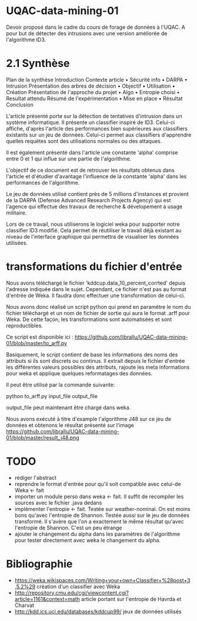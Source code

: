 # UQAC-data-mining-01
Devoir proposé dans le cadre du cours de forage de données à l'UQAC. A pour but de détecter des intrusions avec une version améliorée de l'algorithme ID3.

# 2.1 Synthèse
Plan de la synthèse
Introduction
Contexte article
•	Sécurité info
•	DARPA
•	Intrusion
Présentation des arbres de décision
•	Objectif
•	Utilisation
•	Création
Présentation de l'approche du projet
•	Algo
•	Entropie choisi
•	Resultat attendu
Résumé de l'expérimentation
•	Mise en place
•	Résultat
Conclusion


L'article présenté porte sur la détection de tentatives d'intrusion dans un système informatique. Il présente un classifier inspiré de ID3. Celui-ci affiche, d'après l'article des performances bien supérieures aux classifiers existants sur un jeu de données. Celui-ci permet aux classifiers d'apprendre quelles requêtes sont des utilisations normales ou des attaques. 

Il est également présenté dans l'article une constante 'alpha' comprise entre 0 et 1 qui influe sur une partie de l'algorithme.

L'objectif de ce document est de retrouver les résultats obtenus dans l'article et d'étudier d'avantage l'influence de la constante 'alpha' dans les performances de l'algorithme.

Le jeu de données utilisé contient près de 5 millions d'instances et provient de la DARPA (Defense Advanced Research Projects Agency) qui est l'agence qui effectue des travaux de recherche & dévelopement à usage militaire. 


Lors de ce travail, nous utiliserons le logiciel weka pour supporter notre classifier ID3 modifié. Cela permet de réutiliser le travail déjà existant au niveau de l'interface graphique qui permettra de visualiser les données utilisées.


# transformations du fichier d'entrée

Nous avons téléchargé le fichier 'kddcup.data_10_percent_corrted' depuis l'adresse indiquée dans le sujet. Cependant, ce
fichier n'est pas au format d'entrée de Weka. Il faudra donc effectuer une transformation de celui-ci.

Nous avons donc réalisé un script python qui prend en paramètre le nom du fichier téléchargé et un nom de fichier de sortie qui aura le format .arff pour Weka. De cette façon, les transformations sont automatisées et sont reproductibles.

Ce script est disponible ici : https://github.com/librallu/UQAC-data-mining-01/blob/master/to_arff.py

Basiquement, le script contient de base les informations des noms des attributs si ils sont discrets ou continus.
Il extrait depuis le fichier d'entrée les différentes valeurs possibles des attributs, rajoute les meta informations
pour weka et applique quelques reformatages des données.


Il peut être utilisé par la commande suivante: 

  python to_arff.py input_file output_file

output_file peut maintenant être chargé dans weka.

Nous avons exécuté à titre d'example l'algorithme J48 sur ce jeu de données et obtenons le résultat présenté sur l'image https://github.com/librallu/UQAC-data-mining-01/blob/master/result_j48.png

# TODO

- rédiger l'abstract
- reprendre le format d'entrée pour qu'il soit compatible avec celui-de Weka <- fait
- importer un module perso dans weka <- fait. Il suffit de recompiler les sources avec le fichier .java dedans
- implémenter l'entropie <- fait. Testée sur weather-nominal. On est moins bons qu'avec l'entropie de Shannon.
  Testée aussi sur le jeu de données transformé. Il s'avère que l'on a exactement le même résultat qu'avec l'entropie
  de Shannon. C'est un peu étrange
- ajouter le changement du alpha dans les paramètres de l'algorithme pour tester directement avec weka le changement du
  alpha.

# Bibliographie

- https://weka.wikispaces.com/Writing+your+own+Classifier+%28post+3.5.2%29
  création d'un classifier avec Weka
- http://repository.cmu.edu/cgi/viewcontent.cgi?article=1161&context=math
  article portant sur l'entropie de Havrda et Charvat
- http://kdd.ics.uci.edu/databases/kddcup99/
  jeux de données utilisés
